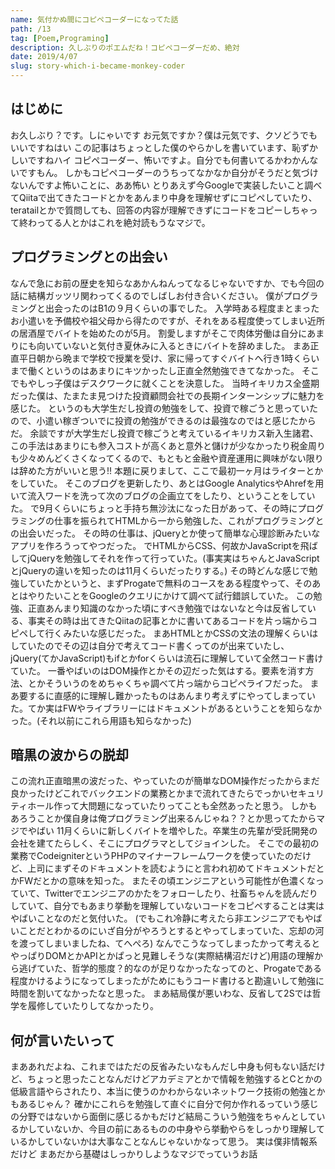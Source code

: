 ```yaml
---
name: 気付かぬ間にコピペコーダーになってた話
path: /13
tag: [Poem,Programing]
description: 久しぶりのポエムだね！コピペコーダーだめ、絶対
date: 2019/4/07
slug: story-which-i-became-monkey-coder
---
```


## はじめに
お久しぶり？です。しにゃいです
お元気ですか？僕は元気です、クソどうでもいいですねはい
この記事はちょっとした僕のやらかしを書いています、恥ずかしいですねハイ
コピペコーダー、怖いですよ。自分でも何書いてるかわかんないですもん。
しかもコピペコーダーのうちってなかなか自分がそうだと気づけないんですよ怖いことに、ああ怖い
とりあえず今Googleで実装したいこと調べてQiitaで出てきたコードとかをあんまり中身を理解せずにコピペしていたり、teratailとかで質問しても、回答の内容が理解できずにコードをコピーしちゃって終わってる人とかはこれを絶対読もうなマジで。
## プログラミングとの出会い
なんで急にお前の歴史を知らなあかんねんってなるじゃないですか、でも今回の話に結構ガッツリ関わってくるのでしばしお付き合いください。
僕がプログラミングと出会ったのはB1の９月くらいの事でした。
入学時ある程度まとまったお小遣いを予備校や祖父母から得たのですが、それをある程度使ってしまい近所の居酒屋でバイトを始めたのが5月。
割愛しますがそこで肉体労働は自分にあまりにも向いていないと気付き夏休みに入るときにバイトを辞めました。
まあ正直平日朝から晩まで学校で授業を受け、家に帰ってすぐバイトへ行き1時くらいまで働くというのはあまりにキツかったし正直全然勉強できてなかった。
そこでもやしっ子僕はデスクワークに就くことを決意した。
当時イキリカス全盛期だった僕は、たまたま見つけた投資顧問会社での長期インターンシップに魅力を感じた。
というのも大学生だし投資の勉強をして、投資で稼ごうと思っていたので、小遣い稼ぎついでに投資の勉強ができるのは最強なのではと感じたからだ。
余談ですが大学生だし投資で稼ごうと考えているイキリカス新入生諸君、この手法はあまりにも参入コストが高くあと意外と儲けが少なかったり税金周りも少々めんどくさくなってくるので、もともと金融や資産運用に興味がない限りは辞めた方がいいと思う!!
本題に戻りまして、ここで最初一ヶ月はライターとかをしていた。
そこのブログを更新したり、あとはGoogle AnalyticsやAhrefを用いて流入ワードを洗って次のブログの企画立てをしたり、ということをしていた。
で9月くらいにちょっと手持ち無沙汰になった日があって、その時にプログラミングの仕事を振られてHTMLから一から勉強した、これがプログラミングとの出会いだった。
その時の仕事は、jQueryとか使って簡単な心理診断みたいなアプリを作ろうってやつだった。
でHTMLからCSS、何故かJavaScriptを飛ばしてjQueryを勉強してそれを作って行っていた。(事実実はちゃんとJavaScriptとjQueryの違いを知ったのは11月くらいだったりする。)
その時どんな感じで勉強していたかというと、まずProgateで無料のコースをある程度やって、そのあとはやりたいことをGoogleのクエリにかけて調べて試行錯誤していた。
この勉強、正直あんまり知識のなかった頃にすべき勉強ではないなと今は反省している、事実その時は出てきたQiitaの記事とかに書いてあるコードを片っ端からコピペして行くみたいな感じだった。
まあHTMLとかCSSの文法の理解くらいはしていたのでその辺は自分で考えてコード書くってのが出来ていたし、jQuery(てかJavaScript)もifとかforくらいは流石に理解していて全然コード書けていた。
一番やばいのはDOM操作とかその辺だった気はする。要素を消す方法、とかそういうのをめちゃくちゃ調べて片っ端からコピペライフだった。
まあ要するに直感的に理解し難かったものはあんまり考えずにやってしまっていた。てか実はFWやライブラリーにはドキュメントがあるということを知らなかった。(それ以前にこれら用語も知らなかった)
## 暗黒の波からの脱却
この流れ正直暗黒の波だった、やっていたのが簡単なDOM操作だったからまだ良かったけどこれでバックエンドの業務とかまで流れてきたらでっかいセキュリティホール作って大問題になっていたりってことも全然あったと思う。
しかもあろうことか僕自身は俺プログラミング出来るんじゃね？？とか思ってたからマジでやばい
11月くらいに新しくバイトを増やした。卒業生の先輩が受託開発の会社を建てたらしく、そこにプログラマとしてジョインした。
そこでの最初の業務でCodeigniterというPHPのマイナーフレームワークを使っていたのだけど、上司にまずそのドキュメントを読むようにと言われ初めてドキュメントだとかFWだとかの意味を知った。
またその頃エンジニアという可能性が色濃くなっていて、Twitterでエンジニアのかたをフォローしたり、社畜ちゃんを読んだりしていて、自分でもあまり挙動を理解していないコードをコピペすることは実はやばいことなのだと気付いた。
(でもこれ冷静に考えたら非エンジニアでもやばいことだとわかるのにいざ自分がやろうとするとやってしまっていた、忘却の河を渡ってしまいましたね、てへぺろ)
なんでこうなってしまったかって考えるとやっぱりDOMとかAPIとかぱっと見難しそうな(実際結構沼だけど)用語の理解から逃げていた、哲学的態度？的なのが足りなかったなってのと、Progateである程度かけるようになってしまったがためにもうコード書けると勘違いして勉強に時間を割いてなかったなと思った。
まあ結局僕が悪いわな、反省して2Sでは哲学を履修していたりしてなかったり。
## 何が言いたいって
まああれだよね、これまではただの反省みたいなもんだし中身も何もない話だけど、ちょっと思ったことなんだけどアカデミアとかで情報を勉強するとCとかの低級言語やらされたり、本当に使うのかわからないネットワーク技術の勉強とかもあるじゃん？
確かにこれらを勉強して直ぐに自分で何か作れるっていう感じの分野ではないから面倒に感じるかもだけど結局こういう勉強をちゃんとしているかしていないか、今目の前にあるものの中身やら挙動やらをしっかり理解しているかしていないかは大事なことなんじゃないかなって思う。
実は僕非情報系だけど
まあだから基礎はしっかりしようなマジでっていうお話